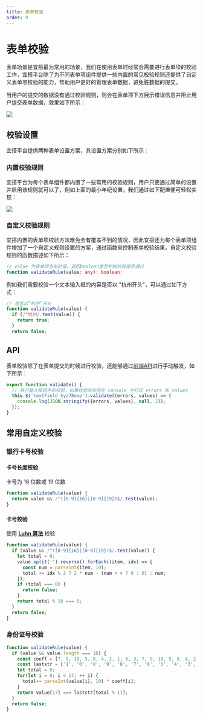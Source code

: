```yaml
---
title: 表单校验
order: 9
---
```


# 表单校验

表单场景是宜搭最为常用的场景，我们在使用表单时经常会需要进行表单项的校验工作，宜搭平台除了为不同表单项组件提供一些内置的常见校验规则还提供了自定义表单项校验的能力，帮助用户更好的管理表单数据，避免脏数据的提交。

当用户的提交的数据没有通过校验规则，则会在表单项下方展示错误信息并阻止用户提交表单数据，效果如下所示：

![](https://img.alicdn.com/imgextra/i3/O1CN01EwO6P121YDcIbIEKd_!!6000000006996-2-tps-2664-1166.png_.webp)

## 校验设置

宜搭平台提供两种表单设置方案，其设置方案分别如下所示：

### 内置校验规则

宜搭平台为每个表单组件都内置了一些常用的校验规则，用户只要通过简单的设置并启用该规则就可以了，例如上面的最小年纪设置，我们通过如下配置便可轻松实现：

![](https://img.alicdn.com/imgextra/i4/O1CN01J2hlva1VJVBbzqUk9_!!6000000002632-2-tps-3582-2016.png_.webp)

### 自定义校验规则

宜搭内置的表单项校验方法难免会有覆盖不到的情况，因此宜搭还为每个表单项组件增加了一个自定义规则设置的方案，通过函数来控制表单校验结果，自定义校验规则的函数描述如下所示：

```ts
// value 为表单项当前的值，返回boolean类型判断校验是否通过
function validateRule(value: any): boolean;
```

例如我们需要校验一个文本输入框的内容是否以 "杭州开头"，可以通过如下方式：

```js
// 是否以”杭州”开头
function validateRule(value) {
  if (/^杭州/.test(value)) {
    return true;
  }
  return false;
```

## API
表单校验除了在表单提交的时候进行校验，还能够通过[前端API](/docs/api/yidaAPI#thisfieldidvalidate)进行手动触发，如下所示：

```js
export function validate() {
  // 执行输入框组件的校验，如果校验失败则在 console 中打印 errors 和 values
  this.$('textField_kyz78exp').validate((errors, values) => {
    console.log(JSON.stringify({errors, values}, null, 2));
  });
}
```

## 常用自定义校验
### 银行卡号校验
#### 卡号长度校验
卡号为 16 位数或 19 位数

```js
function validateRule(value) {
  return value && /^([0-9]{16}|[0-9]{19})$/.test(value);
}
```

#### 卡号校验
使用 [**Luhn 算法**](https://baike.baidu.com/item/Luhn%E7%AE%97%E6%B3%95/22799984) 校验

```js
function validateRule(value) {
  if (value && /^([0-9]{16}|[0-9]{19})$/.test(value)) {
    let total = 0;
    value.split('').reverse().forEach((item, idx) => {
      const num = parseInt(item, 10);
      total += idx % 2 ? 2 * num - (num > 4 ? 9 : 0) : num;
    });
    if (total === 0) {
      return false;
    }
    return total % 10 === 0;
  }
  return false;
}
```

### 身份证号校验

```js
function validateRule(value) {
  if (value && value.length === 18) {
    const coeff = [7, 9, 10, 5, 8, 4, 2, 1, 6, 3, 7, 9, 10, 5, 8, 4, 2];
    const laststr = ['1', '0', 'X', '9', '8', '7', '6', '5', '4', '3', '2'];
    let total = 0;
    for(let i = 0; i < 17; ++ i) {
      total+= parseInt(value[i], 10) * coeff[i];
    }
    return value[17] === laststr[total % 11];
  }
  return false;
}
```

